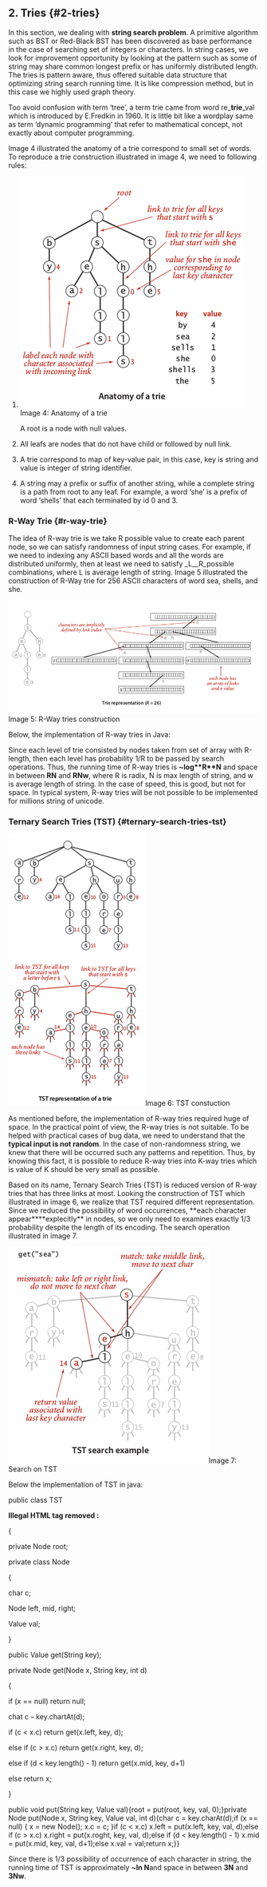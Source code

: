 ## 2. Tries {#2-tries}

In this section, we dealing with **string search problem**. A primitive algorithm such as BST or Red-Black BST has been discovered as base performance in the case of searching set of integers or characters. In string cases, we look for improvement opportunity by looking at the pattern such as some of string may share common longest prefix or has uniformly distributed length. The tries is pattern aware, thus offered suitable data structure that optimizing string search running time. It is like compression method, but in this case we highly used graph theory.

Too avoid confusion with term ‘tree’, a term trie came from word re_**trie**_val which is introduced by E.Fredkin in 1960. It is little bit like a wordplay same as term ‘dynamic programming’ that refer to mathematical concept, not exactly about computer programming.

Image 4 illustrated the anatomy of a trie correspond to small set of words. To reproduce a trie construction illustrated in image 4, we need to following rules:

1. ![](../assets/image5.png)Image 4: Anatomy of a trie

   A root is a node with null values.

2. All leafs are nodes that do not have child or followed by null link.

3. A trie correspond to map of key-value pair, in this case, key is string and value is integer of string identifier.

4. A string may a prefix or suffix of another string, while a complete string is a path from root to any leaf. For example, a word ‘she’ is a prefix of word ‘shells’ that each terminated by id 0 and 3.

### R-Way Trie {#r-way-trie}

The idea of R-way trie is we take R possible value to create each parent node, so we can satisfy randomness of input string cases. For example, if we need to indexing any ASCII based words and all the words are distributed uniformly, then at least we need to satisfy \_L\_\_R\_possible combinations, where L is average length of string. Image 5 illustrated the construction of R-Way trie for 256 ASCII characters of word sea, shells, and she.

![](../assets/image6.png)Image 5: R-Way tries construction

Below, the implementation of R-way tries in Java:



Since each level of trie consisted by nodes taken from set of array with R-length, then each level has probability 1/R to be passed by search operations. Thus, the running time of R-way tries is **~log\*\***R**\*\*N** and space in between **RN** and **RNw**, where R is radix, N is max length of string, and w is average length of string. In the case of speed, this is good, but not for space. In typical system, R-way tries will be not possible to be implemented for millions string of unicode.

### Ternary Search Tries \(TST\) {#ternary-search-tries-tst}

![](../assets/image7.png)Image 6: TST constuction

As mentioned before, the implementation of R-way tries required huge of space. In the practical point of view, the R-way tries is not suitable. To be helped with practical cases of bug data, we need to understand that the **typical input is not random**. In the case of non-randomness string, we knew that there will be occurred such any patterns and repetition. Thus, by knowing this fact, it is possible to reduce R-way tries into K-way tries which is value of K should be very small as possible.

Based on its name, Ternary Search Tries \(TST\) is reduced version of R-way tries that has three links at most. Looking the construction of TST which illustrated in image 6, we realize that TST required different representation. Since we reduced the possibility of word occurrences, **each character appear\*\***explecitly\*\* in nodes, so we only need to examines exactly 1/3 probability despite the length of its encoding. The search operation illustrated in image 7.

![](../assets/image8.png)Image 7: Search on TST

Below the implementation of TST in java:

public class TST

**Illegal HTML tag removed :**

{

private Node root;

private class Node

{

char c;

Node left, mid, right;

Value val;

}

public Value get\(String key\);

private Node get\(Node x, String key, int d\)

{

if \(x == null\) return null;

chat c – key.chartAt\(d\);

if \(c &lt; x.c\) return get\(x.left, key, d\);

else if \(c &gt; x.c\) return get\(x.right, key, d\);

else if \(d &lt; key.length\(\) - 1\) return get\(x.mid, key, d+1\)

else return x;

}

public void put\(String key, Value val\){root = put\(root, key, val, 0\);}private Node put\(Node x, String key, Value val, int d\){char c = key.charAt\(d\);if \(x == null\) { x = new Node\(\); x.c = c; }if \(c &lt; x.c\) x.left = put\(x.left, key, val, d\);else if \(c &gt; x.c\) x.right = put\(x.roght, key, val, d\);else if \(d &lt; key.length\(\) - 1\) x.mid = put\(x.mid, key, val, d+1\);else x.val = val;return x;}}

Since there is 1/3 possibility of occurrence of each character in string, the running time of TST is approximately **~ln N**and space in between **3N** and **3Nw**.

